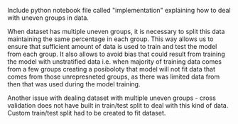 Include python notebook file called "implementation" explaining how to deal with uneven groups in data.

When dataset has multiple uneven groups, it is necessary to split this data maintaining the same percentage in each group. This way allows us to ensure that sufficient amount of data is used to train and test the model from each group. It also allows to avoid bias that could result from training the model with unstratified data i.e. when majority of training data comes from a few groups creating a posiboloty that model will not fit data that comes from those unrepresneted groups, as there was limited data from then that was used during the model training. 

Another issue with dealing dataset with multiple uneven groups - cross validation does not have built in train/test split to deal with this kind of data. Custom train/test split had to be created to fit dataset.
